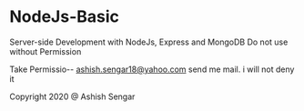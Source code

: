 # NodeJs-Basic
Server-side Development with NodeJs, Express and MongoDB
Do not use without Permission

Take Permissio-- ashish.sengar18@yahoo.com
send me mail. i will not deny it

Copyright 2020 @ Ashish Sengar
